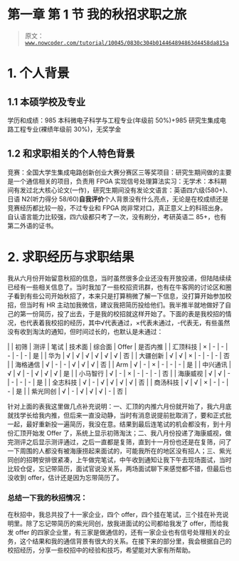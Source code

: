 # 第一章 第 1 节 我的秋招求职之旅

> 原文：[`www.nowcoder.com/tutorial/10045/0830c304b014464894863d4458da815a`](https://www.nowcoder.com/tutorial/10045/0830c304b014464894863d4458da815a)

# 1\. 个人背景

## **1.1 本硕学校及专业**

学历和成绩：985 本科微电子科学与工程专业(年级前 50%)+985 研究生集成电路工程专业(裸绩年级前 30%)，无奖学金

## **1.2 和求职相关的个人特色背景**

竞赛：全国大学生集成电路创新创业大赛分赛区三等奖项目：研究生期间做的主要是一个通信相关的项目，负责用 FPGA 实现信号处理算法实习：无学术：本科期间有发过北大核心论文(一作)，研究生期间没有发论文语言：英语四六级(580+)、日语 N2(听力得分 58/60)**自我评价**个人背景没有什么亮点，无论是在校成绩还是竞赛经历都比较一般，不过专业和 FPGA 岗非常对口，真正意义上的科班出身。自认语言能力比较强，四六级都只考了一次，没有刷分，考研英语二 85+，也有第二外语的证书。

# 2\. 求职经历与求职结果

我从六月份开始留意秋招的信息，当时虽然很多企业还没有开放投递，但陆陆续续已经有一些相关信息了。当时我加了一些校招资讯群，也有在牛客网的讨论区和圈子看到有些公司开始秋招了，本来只是打算稍微了解一下信息，没打算开始参加校招，但当时有 HR 主动加我微信，建议我把简历投给他们。我半推半就地做好了自己的第一份简历，投了出去，于是我的校招就这样开始了。下面的表是我校招的情况，也代表着我校招的经历，其中√代表通过，×代表未通过，-代表无，有些虽然没有收到淘汰的通知，但时间过长的，也默认是未通过：

|  | 初筛 | 测评 | 笔试 | 技术面 | 综合面 | Offer | 是否内推 |
| 汇顶科技 | × | - | - | - | - | - | 是 |
| 华为 | √ | √ | √ | √ | √ | √ | 否 |
| 大疆创新 | √ | √ | × | - | - | - | 否 |
| 海格通信 | √ | - | - | √ | √ | √ | 否 |
| Arm | √ | - | × | - | - | - | 是 |
| 中兴通讯 | √ | √ | - | √ | √ | √ | 是 |
| 小马智行 | √ | - | × | - | - | - | 否 |
| 海康威视 | √ | √ | - | - | - | - | 是 |
| 全志科技 | √ | - | √ | √ | √ | √ | 否 |
| 商汤科技 | √ | √ | × | - | - | - | 是 |
| 紫光同创 | √ | - | √ | √ | √ | - | 否 |

针对上面的表我这里做几点补充说明：一、汇顶的内推六月份就开始了，我六月底就找学长给我内推，但后来一直没动静，当时有消息说提前批取消了，要和正式批一起，最好重新投一遍简历，我没在意。结果到最后连笔试的机会都没有，到十月份汇顶开始发 Offer 了，系统上显示初筛淘汰；二、我八月份投递了海康威视，做完测评之后显示测评通过，之后一直都是复筛，直到十一月份也还是在复筛，问了一下周围的人都没有被海康捞起来面试的，可能我所在的地区没有招人；三、紫光同创的招聘安排很紧凑，上午做完笔试，中午收到通知让我下午去现场面试，当时比较仓促，忘记带简历，面试官说没关系，两场面试聊下来感觉都不错，但最后也没收到 offer，估计还是因为忘带简历了。

### **总结一下我的秋招情况：**

在秋招中，我总共投了十一家企业，四个 offer，四个挂在笔试，三个挂在补充说明里。除了忘记带简历的紫光同创，放我进面试的公司都给我发了 offer，而给我发 offer 的四家企业里，有三家是做通信的，还有一家企业也有信号处理相关的业务，这个结果和我的通信背景有很大的关系。在接下来的部分里，我会根据自己的校招经历，分享一些校招中的经验和技巧，希望能对大家有所帮助。